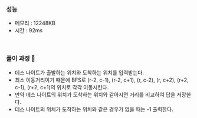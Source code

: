 ### 성능
- 메모리 : 12248KB
- 시간 : 92ms

<br/>


### 풀이 과정 👀 
- 데스 나이트가 출발하는 위치와 도착하는 위치를 입력받는다.
- 최소 이동거리이기 때문에 BFS로 (r-2, c-1), (r-2, c+1), (r, c-2), (r, c+2), (r+2, c-1), (r+2, c+1)의 위치로 각각 이동시킨다.
- 만약 데스 나이트의 위치가 도착하는 위치와 같아지면 거리를 비교하여 답을 저장한다.
- 데스 나이트의 위치가 도착하는 위치와 같은 경우가 없을 때는 -1 출력한다.
